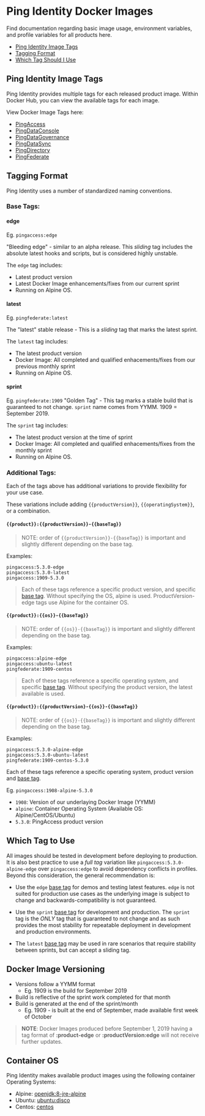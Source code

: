 # Ping Identity Docker Images
Find documentation regarding basic image usage, environment variables, and profile variables for all products here. 

- [Ping Identity Image Tags](#ping-identity-image-tags)
- [Tagging Format](#tagging-format)
- [Which Tag Should I Use](#which-tag-should-i-use)

## Ping Identity Image Tags

Ping Identity provides multiple tags for each released product image. Within Docker Hub, you can view the available tags for each image.

View Docker Image Tags here:
 * [PingAccess](https://hub.docker.com/r/pingidentity/pingaccess/tags)
 * [PingDataConsole](https://hub.docker.com/r/pingidentity/pingdataconsole/tags)
 * [PingDataGovernance](https://hub.docker.com/r/pingidentity/pingdatagovernance/tags)
 * [PingDataSync](https://hub.docker.com/r/pingidentity/pingdatasync/tags)
 * [PingDirectory](https://hub.docker.com/r/pingidentity/pingdirectory/tags)
 * [PingFederate](https://hub.docker.com/r/pingidentity/pingfederate/tags)

## Tagging Format

Ping Identity uses a number of standardized naming conventions.
### Base Tags:

#### edge

Eg. `pingaccess:edge`

"Bleeding edge" - similar to an alpha release. This _sliding_ tag includes the absolute latest hooks and scripts, but is considered highly unstable. 

The `edge` tag includes:

* Latest product version
* Latest Docker Image enhancements/fixes from our current sprint
* Running on Alpine OS.

#### latest

Eg. `pingfederate:latest`

The "latest" stable release - This is a _sliding_ tag that marks the latest sprint. 

The `latest` tag includes:

* The latest product version
* Docker Image: All completed and qualified enhacements/fixes from our previous monthly sprint
* Running on Alpine OS.

#### sprint

Eg. `pingfederate:1909`
"Golden Tag" - This tag marks a stable build that is guaranteed to not change. `sprint` name comes from YYMM. 1909 = September 2019.

The `sprint` tag includes:

* The latest product version at the time of sprint 
* Docker Image: All completed and qualified enhacements/fixes from the monthly sprint
* Running on Alpine OS.

### Additional Tags: 
Each of the tags above has additional variations to provide flexibility for your use case. 

These variations include adding `{{productVersion}}`, `{{operatingSystem}}`, or a combination. 

#### `{{product}}:{{productVersion}}-{{baseTag}}`
> NOTE: order of `{{productVersion}}-{{baseTag}}` is important and slightly different depending on the base tag. 

Examples: 
```
pingaccess:5.3.0-edge
pingaccess:5.3.0-latest
pingaccess:1909-5.3.0
```
> Each of these tags reference a specific product version, and specific [base tag](#base-tags). Without specifying the OS, alpine is used. ProductVersion-edge tags use Alpine for the container OS.

#### `{{product}}:{{os}}-{{baseTag}}`
> NOTE: order of `{{os}}-{{baseTag}}` is important and slightly different depending on the base tag. 

Examples:
```
pingaccess:alpine-edge
pingaccess:ubuntu-latest
pingfederate:1909-centos
```
> Each of these tags reference a specific operating system, and specific [base tag](#base-tags). Without specifying the product version, the latest available is used. 

#### `{{product}}:{{productVersion}-{{os}}-{{baseTag}}`
> NOTE: order of `{{os}}-{{baseTag}}` is important and slightly different depending on the base tag. 

Examples:
```
pingaccess:5.3.0-alpine-edge
pingaccess:5.3.0-ubuntu-latest
pingfederate:1909-centos-5.3.0
```
Each of these tags reference a specific operating system, product version and [base tag](#base-tags). 

Eg. `pingaccess:1908-alpine-5.3.0`

* `1908`: Version of our underlaying Docker Image (YYMM)
* `alpine`: Container Operating System (Available OS: Alpine/CentOS/Ubuntu)
* `5.3.0`: PingAccess product version

## Which Tag to Use

All images should be tested in development before deploying to production. It is also best practice to use a _full tag_ variation like `pingaccess:5.3.0-alpine-edge` over `pingaccess:edge` to avoid dependency conflicts in profiles.  Beyond this consideration, the general recommendation is:

-  Use the `edge` [base tag](#edge) for demos and testing latest features. `edge` is not suited for production use cases as the underlying image is subject to change and backwards-compatibility is not guaranteed. 

- Use the `sprint` [base tag](#sprint) for development and production. The `sprint` tag is the _ONLY_ tag that is guaranteed to not change and as such provides the most stability for repeatable deployment in development and  production environments.

- The `latest` [base tag](#latest) may be used in rare scenarios that require stability between sprints, but can accept a sliding tag.

## Docker Image Versioning

* Versions follow a YYMM format
  * Eg. 1909 is the build for September 2019
* Build is reflective of the sprint work completed for that month
* Build is generated at the end of the sprint/month
  * Eg. 1909 - is built at the end of September, made available first week of October

> **NOTE**: Docker Images produced before September 1, 2019 having a tag format of **:product-edge** or **:productVersion:edge** will not receive further updates.

## Container OS

Ping Identity makes available product images using the following container Operating Systems:

* Alpine: [openjdk:8-jre-alpine](https://hub.docker.com/_/openjdk)
* Ubuntu: [ubuntu:disco](https://hub.docker.com/_/ubuntu)
* Centos: [centos](https://hub.docker.com/_/centos)
